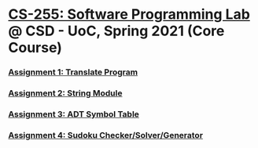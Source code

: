 # [CS-255: Software Programming Lab](https://www.csd.uoc.gr/~hy255/assignments.html) @ CSD - UoC, Spring 2021 (Core Course)

### [Assignment 1: Translate Program](assignment1)

### [Assignment 2: String Module](assignment2)

### [Assignment 3: ADT Symbol Table](assignment3)

### [Assignment 4: Sudoku Checker/Solver/Generator](assignment4)
